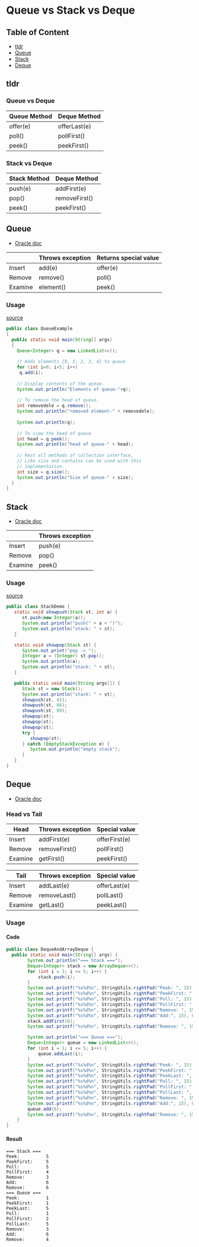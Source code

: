 # Queue vs Stack vs Deque

## Table of Content

* [tldr](#tldr)
* [Queue](#queue)
* [Stack](#stack)
* [Deque](#deque)

## tldr

### Queue vs Deque

|Queue Method |Deque Method |
|-------------|-------------|
|offer(e)     |offerLast(e) |
|poll()       |pollFirst()  |
|peek()       |peekFirst()  |

### Stack vs Deque

|Stack Method  |Deque Method  |
|--------------|--------------|
|push(e)       |addFirst(e)   |
|pop()         |removeFirst() |
|peek()        |peekFirst()   |

## Queue
* [Oracle doc](https://docs.oracle.com/javase/8/docs/api/java/util/Queue.html)

|        |Throws exception  |Returns special value   |
|--------|------------------|------------------------|
|Insert  |add(e)            |offer(e)                |
|Remove  |remove()          |poll()                  |
|Examine |element()         |peek()                  |

### Usage

[source](https://www.geeksforgeeks.org/queue-interface-java/)

```java
public class QueueExample
{
  public static void main(String[] args)
  {
    Queue<Integer> q = new LinkedList<>();
 
    // Adds elements {0, 1, 2, 3, 4} to queue
    for (int i=0; i<5; i++)
     q.add(i);
 
    // Display contents of the queue.
    System.out.println("Elements of queue-"+q);
 
    // To remove the head of queue.
    int removedele = q.remove();
    System.out.println("removed element-" + removedele);
 
    System.out.println(q);
 
    // To view the head of queue
    int head = q.peek();
    System.out.println("head of queue-" + head);
 
    // Rest all methods of collection interface,
    // Like size and contains can be used with this
    // implementation.
    int size = q.size();
    System.out.println("Size of queue-" + size);
  }
}

```

## Stack
* [Oracle doc](https://docs.oracle.com/javase/8/docs/api/java/util/Stack.html)

|        |Throws exception  |
|--------|------------------|
|Insert  |push(e)           |
|Remove  |pop()             |
|Examine |peek()            |

### Usage

[source](https://www.tutorialspoint.com/java/java_stack_class.htm)

```java
public class StackDemo {
   static void showpush(Stack st, int a) {
      st.push(new Integer(a));
      System.out.println("push(" + a + ")");
      System.out.println("stack: " + st);
   }

   static void showpop(Stack st) {
      System.out.print("pop -> ");
      Integer a = (Integer) st.pop();
      System.out.println(a);
      System.out.println("stack: " + st);
   }

   public static void main(String args[]) {
      Stack st = new Stack();
      System.out.println("stack: " + st);
      showpush(st, 42);
      showpush(st, 66);
      showpush(st, 99);
      showpop(st);
      showpop(st);
      showpop(st);
      try {
         showpop(st);
      } catch (EmptyStackException e) {
         System.out.println("empty stack");
      }
   }
}
```
## Deque
* [Oracle doc](https://docs.oracle.com/javase/8/docs/api/java/util/Deque.html)

### Head vs Tail

|Head   |Throws exception |Special value|
|-------|-----------------|-------------|
|Insert |addFirst(e)      |offerFirst(e)|
|Remove |removeFirst()    |pollFirst()  |
|Examine|getFirst()       |peekFirst()  |

|Tail   |Throws exception  |Special value |
|-------|------------------|--------------|
|Insert |addLast(e)        |offerLast(e)  |
|Remove |removeLast()      |pollLast()    |
|Examine|getLast()         |peekLast()    |

### Usage

#### Code
```java
public class DequeAndArrayDeque {
  public static void main(String[] args) {
        System.out.println("=== Stack ===");
        Deque<Integer> stack = new ArrayDeque<>();
        for (int i = 1; i <= 5; i++) {
            stack.push(i);
        }
        System.out.printf("%s%d%n", StringUtils.rightPad("Peek: ", 15), stack.peek());
        System.out.printf("%s%d%n", StringUtils.rightPad("PeekFirst: ", 15), stack.peekFirst());
        System.out.printf("%s%d%n", StringUtils.rightPad("Poll: ", 15), stack.poll());
        System.out.printf("%s%d%n", StringUtils.rightPad("PollFirst: ", 15), stack.pollFirst());
        System.out.printf("%s%d%n", StringUtils.rightPad("Remove: ", 15), stack.removeFirst());
        System.out.printf("%s%d%n", StringUtils.rightPad("Add:", 15), 6);
        stack.addFirst(6);
        System.out.printf("%s%d%n", StringUtils.rightPad("Remove: ", 15), stack.pop());

        System.out.println("=== Queue ===");
        Deque<Integer> queue = new LinkedList<>();
        for (int i = 1; i <= 5; i++) {
            queue.addLast(i);
        }
        System.out.printf("%s%d%n", StringUtils.rightPad("Peek: ", 15), queue.peek());
        System.out.printf("%s%d%n", StringUtils.rightPad("PeekFirst: ", 15), queue.peekFirst());
        System.out.printf("%s%d%n", StringUtils.rightPad("PeekLast: ", 15), queue.peekLast());
        System.out.printf("%s%d%n", StringUtils.rightPad("Poll: ", 15), queue.poll());
        System.out.printf("%s%d%n", StringUtils.rightPad("PollFirst: ", 15), queue.pollFirst());
        System.out.printf("%s%d%n", StringUtils.rightPad("PollLast: ", 15), queue.pollLast());
        System.out.printf("%s%d%n", StringUtils.rightPad("Remove: ", 15), queue.remove());
        System.out.printf("%s%d%n", StringUtils.rightPad("Add:", 15), 6);
        queue.add(6);
        System.out.printf("%s%d%n", StringUtils.rightPad("Remove: ", 15), queue.remove());
    }
}
```

#### Result

```shell
=== Stack ===
Peek:          5
PeekFirst:     5
Poll:          5
PollFirst:     4
Remove:        3
Add:           6
Remove:        6
=== Queue ===
Peek:          1
PeekFirst:     1
PeekLast:      5
Poll:          1
PollFirst:     2
PollLast:      5
Remove:        3
Add:           6
Remove:        4
```
